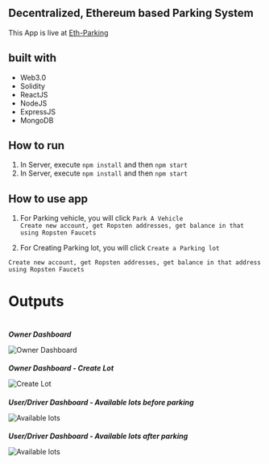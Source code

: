 ## Decentralized, Ethereum based Parking System

This App is live at [Eth-Parking](https://eth-parking.netlify.app/)

## built with
<ul>
<li>Web3.0</li>
<li>Solidity</li>
<li>ReactJS</li>
<li>NodeJS</li>
<li>ExpressJS</li>
<li>MongoDB</li>
</ul>


## How to run
1. In Server, execute `npm install` and then `npm start`
2. In Server, execute `npm install` and then `npm start`


## How to use app
1. For Parking vehicle, you will click `Park A Vehicle` <br />
`Create new account, get Ropsten addresses, get balance in that using Ropsten Faucets`

2. For Creating Parking lot, you will click `Create a Parking lot` <br />

`Create new account, get Ropsten addresses, get balance in that address using Ropsten Faucets`

<h1 style="margin-bottom:10px;">Outputs<h1>

<h5 style="margin-bottom:10px;">Owner Dashboard</h5>

![Owner Dashboard](https://res.cloudinary.com/nadirhussainnn/image/upload/v1659566395/Owner_Dashboard_jafdef.png)


<h5 style="margin-bottom:10px;">Owner Dashboard - Create Lot</h5>

![Create Lot](https://res.cloudinary.com/nadirhussainnn/image/upload/v1659566392/put_r0n132.png)

<h5 style="margin-bottom:10px;">User/Driver Dashboard - Available lots before parking</h5>

![Available lots](https://res.cloudinary.com/nadirhussainnn/image/upload/v1659566394/before-parking_vkmio2.png)

<h5 style="margin-bottom:10px;">User/Driver Dashboard - Available lots after parking</h5>

![Available lots](https://res.cloudinary.com/nadirhussainnn/image/upload/v1659566395/after-parking_x2bx8u.png)
